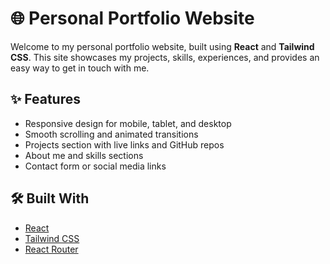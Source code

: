 # 🌐 Personal Portfolio Website

Welcome to my personal portfolio website, built using **React** and **Tailwind CSS**. This site showcases my projects, skills, experiences, and provides an easy way to get in touch with me.

## ✨ Features

- Responsive design for mobile, tablet, and desktop
- Smooth scrolling and animated transitions
- Projects section with live links and GitHub repos
- About me and skills sections
- Contact form or social media links

## 🛠️ Built With

- [React](https://reactjs.org/)
- [Tailwind CSS](https://tailwindcss.com/)
- [React Router](https://reactrouter.com/)

